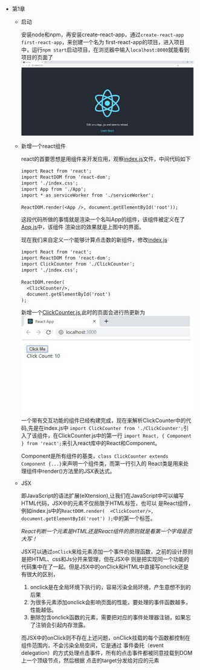 - 第1章

    - 启动
    
        安装node和npm，再安装create-react-app，通过`create-react-app first-react-app`，来创建一个名为
        first-react-app的项目，进入项目中，运行`npm start`启动项目，在浏览器中输入`localhost:8080`就能看到
        项目的页面了
        ![第一个react应用](images/first-react-app.jpg "第一个react应用")
        
    - 新增一个react组件
        
        react的首要思想是用组件来开发应用，观察[index.js](first_react_app/src/index.js)文件，中间代码如下
        ```
        import React from 'react';
        import ReactDOM from 'react-dom';
        import './index.css';
        import App from './App';
        import * as serviceWorker from './serviceWorker';
        
        ReactDOM.render(<App />, document.getElementById('root'));
        ```
        这段代码所做的事情就是渲染一个名叫App的组件，该组件被定义在了[App.js](first_react_app/src/App.js)中，该组件
        渲染出的效果就是上图中的界面。
        
        现在我们来自定义一个能够计算点击数的新组件，修改[index.js](first_react_app/src/index.js)
        ```
        import React from 'react';
        import ReactDOM from 'react-dom';
        import ClickCounter from './ClickCounter';
        import './index.css';
        
        ReactDOM.render(
          <ClickCounter/>,
          document.getElementById('root')
        );
        ```
        新增一个[ClickCounter.js](first_react_app/src/ClickCounter.js),此时的页面会进行热更新为
        ![计数](images/ClickCounter.jpg "计数")
        一个带有交互功能的组件已经构建完成，现在来解析ClickCounter中的代码,先是在index.js中
        `import ClickCounter from './ClickCounter';`引入了该组件，在ClickCounter.js中的第一行
        `import React, { Component } from 'react';`来引入react库中的React和Component。
        
        Component是所有组件的基类，`class ClickCounter extends Component {...}`来声明一个组件类，而第一行引入的
        React类是用来处理组件中render()方法里的JSX表达式。
        
     -  JSX
     
        即JavaScript的语法扩展(eXtension),让我们在JavaScript中可以编写HTML代码，JSX中的元素不仅局限于HTML标签，也可以
        是React组件，例如index.js中的`ReactDOM.render(  <ClickCounter/>,  document.getElementById('root') );`中的第一个标签。
        
        *React判断一个元素是HTML还是React组件的原则就是看第一个字母是否大写！*
        
        JSX可以通过`onClick`来给元素添加一个事件的处理函数，之前的设计原则是把HTML、css和Js分开来管理，但在JSX中
        则是把实现同一个功能的代码集中在了一起。但是JSX中的onClick和HTML中直接写onclick还是有很大的区别，
        1. onclick是在全局环境下执行的，容易污染全局环境，产生意想不到的后果
        2. 为很多元素添加onclick会影响页面的性能，要处理的事件函数越多，性能越低。
        3. 删除包含onclick函数的元素，需要把对应的事件处理器注销，如果忘了注销会引起内存泄露。
        
        而JSX中的onClick则不存在上述问题，onClick挂载的每个函数都控制在组件范围内，不会污染全局空间，它是通过
        事件委托（event delegation）的方式处理点击事件，所有的点击事件都被同意挂载到DOM上一个顶级节点，然后根据
        点击的target分发给对应的元素
       
